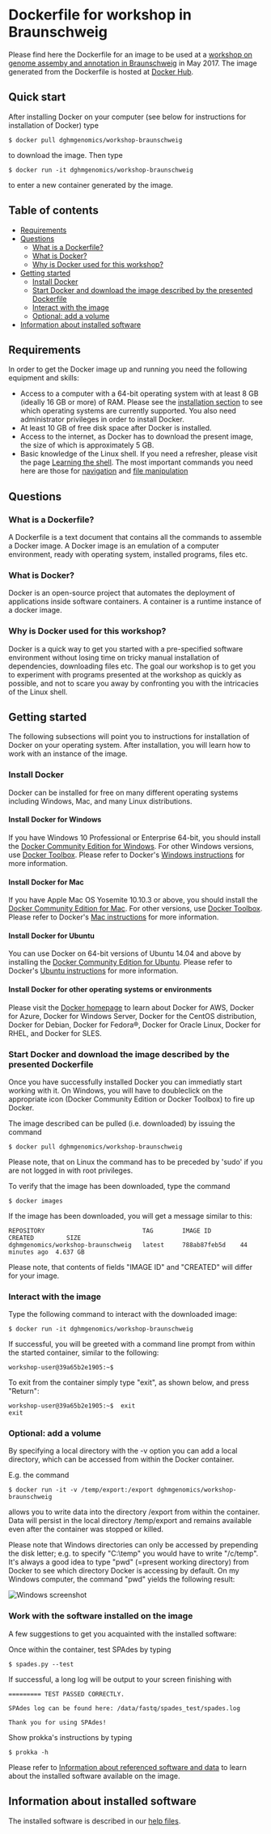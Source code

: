 # Dockerfile for workshop in Braunschweig

Please find here the Dockerfile for an image to be used at a [workshop on genome assemby and annotation in Braunschweig](https://www.dsmz.de/home/news-and-events/events/genomics-workshop.html "website of the workshop hosted at DSMZ") in May 2017. The image generated from the Dockerfile is hosted at [Docker Hub](https://hub.docker.com/r/dghmgenomics/workshop-braunschweig/).

## Quick start 

After installing Docker on your computer (see below for instructions for installation of Docker) type

    $ docker pull dghmgenomics/workshop-braunschweig

to download the image. Then type

    $ docker run -it dghmgenomics/workshop-braunschweig
    
to enter a new container generated by the image.

## Table of contents

*  [Requirements](#requirements)
*  [Questions](#questions)
    * [What is a Dockerfile?](#what-is-a-dockerfile)
    * [What is Docker?](#what-is-docker)
    * [Why is Docker used for this workshop?](#why-is-docker-used-for-this-workshop)
*  [Getting started](#getting-started)
    * [Install Docker](#install-docker)
    * [Start Docker and download the image described by the presented Dockerfile](#start-docker-and-download-the-image-described-by-the-presented-dockerfile)
    * [Interact with the image](#interact-with-the-image)
    * [Optional: add a volume](#optional-add-a-volume)
*  [Information about installed software](#information-about-installed-software)

## Requirements

In order to get the Docker image up and running you need the following equipment and skills:

*  Access to a computer with a 64-bit operating system with at least 8 GB (ideally 16 GB or more) of RAM. Please see the [installation section](#install-docker) to see which operating systems are currently supported. You also need administrator privileges in order to install Docker.
*  At least 10 GB of free disk space after Docker is installed. 
*  Access to the internet, as Docker has to download the present image, the size of which is approximately 5 GB.
*  Basic knowledge of the Linux shell. If you need a refresher, please visit the page [Learning the shell](http://linuxcommand.org/lc3_learning_the_shell.php). The most important commands you need here are those for [navigation](http://linuxcommand.org/lc3_lts0030.php) and [file manipulation](http://linuxcommand.org/lc3_lts0050.php)

## Questions

### What is a Dockerfile?

A Dockerfile is a text document that contains all the commands to assemble a Docker image. A Docker image is an emulation of a computer environment, ready with operating system, installed programs, files etc. 

### What is Docker?

Docker is an open-source project that automates the deployment of applications inside software containers. A container is a runtime instance of a docker image.

### Why is Docker used for this workshop?

Docker is a quick way to get you started with a pre-specified software environment without losing time on tricky manual installation of dependencies, downloading files etc. The goal our workshop is to get you to experiment with programs presented at the workshop as quickly as possible, and not to scare you away by confronting you with the intricacies of the Linux shell.

## Getting started

The following subsections will point you to instructions for installation of Docker on your operating system. After installation, you will learn how to work with an instance of the image.

### Install Docker

Docker can be installed for free on many different operating systems including Windows, Mac, and many Linux distributions.

#### Install Docker for Windows

If you have Windows 10 Professional or Enterprise 64-bit, you should install the [Docker Community Edition for Windows](https://store.docker.com/editions/community/docker-ce-desktop-windows). For other Windows versions, use [Docker Toolbox](https://www.docker.com/products/docker-toolbox). Please refer to Docker's [Windows instructions](https://www.docker.com/docker-windows) for more information.

#### Install Docker for Mac

If you have Apple Mac OS Yosemite 10.10.3 or above, you should install the [Docker Community Edition for Mac](https://store.docker.com/editions/community/docker-ce-desktop-mac). For other versions, use [Docker Toolbox](https://www.docker.com/products/docker-toolbox). Please refer to Docker's [Mac instructions](https://www.docker.com/docker-mac) for more information.

#### Install Docker for Ubuntu

You can use Docker on 64-bit versions of Ubuntu 14.04 and above by installing the [Docker Community Edition for Ubuntu](https://store.docker.com/editions/community/docker-ce-server-ubuntu). Please refer to Docker's [Ubuntu instructions](https://www.docker.com/docker-ubuntu) for more information.

#### Install Docker for other operating systems or environments

Please visit the [Docker homepage](http://www.docker.com) to learn about Docker for AWS, Docker for Azure, Docker for Windows Server, Docker for the CentOS distribution, Docker for Debian, Docker for Fedora®, Docker for Oracle Linux, Docker for RHEL, and Docker for SLES.

### Start Docker and download the image described by the presented Dockerfile

Once you have successfully installed Docker you can immediatly start working with it. On Windows, you will have to doubleclick on the appropriate icon (Docker Community Edition or Docker Toolbox) to fire up Docker. 

The image described can be pulled (i.e. downloaded) by issuing the command

    $ docker pull dghmgenomics/workshop-braunschweig

Please note, that on Linux the command has to be preceded by 'sudo' if you are not logged in with root privileges.

To verify that the image has been downloaded, type the command

    $ docker images

If the image has been downloaded, you will get a message similar to this:

    REPOSITORY                           TAG        IMAGE ID        CREATED         SIZE
    dghmgenomics/workshop-braunschweig   latest     788ab87feb5d    44 minutes ago  4.637 GB

Please note, that contents of fields "IMAGE ID" and "CREATED" will differ for your image.

### Interact with the image

Type the following command to interact with the downloaded image:

    $ docker run -it dghmgenomics/workshop-braunschweig
    
If successful, you will be greeted with a command line prompt from within the started container, similar to the following:

    workshop-user@39a65b2e1905:~$ 
    
To exit from the container simply type "exit", as shown below, and press "Return":

    workshop-user@39a65b2e1905:~$  exit
    exit
    
### Optional: add a volume

By specifying a local directory with the -v option you can add a local directory, which can be accessed from within the Docker container.

E.g. the command

    $ docker run -it -v /temp/export:/export dghmgenomics/workshop-braunschweig

allows you to write data into the directory /export from within the container. Data will persist in the local directory /temp/export and remains available even after the container was stopped or killed.

Please note that Windows directories can only be accessed by prepending the disk letter; e.g. to specify "C:\temp" you would have to write "/c/temp". It's always a good idea to type "pwd" (=present working directory) from Docker to see which directory Docker is accessing by default. On my Windows computer, the command "pwd" yields the following result:

 ![Windows screenshot](https://github.com/dghm-genomics/docker-workshop-braunschweig/blob/master/images/pwd.png?raw=true)

### Work with the software installed on the image

A few suggestions to get you acquainted with the installed software:

Once within the container, test SPAdes by typing

    $ spades.py --test

If successful, a long log will be output to your screen finishing with

    ========= TEST PASSED CORRECTLY.

    SPAdes log can be found here: /data/fastq/spades_test/spades.log

    Thank you for using SPAdes!

Show prokka's instructions by typing

    $ prokka -h
    
Please refer to [Information about referenced software and data](#information-about-referenced-software-and-data) to learn about the installed software available on the image. 

## Information about installed software

The installed software is described in our [help files](https://github.com/dghm-genomics/docker-workshop-braunschweig/blob/master/helpmenu/md/software.md).


